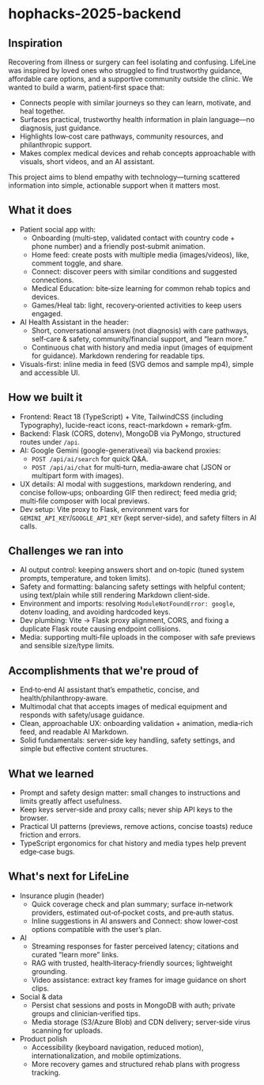 # hophacks-2025-backend

## Inspiration

Recovering from illness or surgery can feel isolating and confusing. LifeLine was inspired by loved ones who struggled to find trustworthy guidance, affordable care options, and a supportive community outside the clinic. We wanted to build a warm, patient‑first space that:

- Connects people with similar journeys so they can learn, motivate, and heal together.
- Surfaces practical, trustworthy health information in plain language—no diagnosis, just guidance.
- Highlights low‑cost care pathways, community resources, and philanthropic support.
- Makes complex medical devices and rehab concepts approachable with visuals, short videos, and an AI assistant.

This project aims to blend empathy with technology—turning scattered information into simple, actionable support when it matters most.

## What it does

- Patient social app with:
  - Onboarding (multi‑step, validated contact with country code + phone number) and a friendly post‑submit animation.
  - Home feed: create posts with multiple media (images/videos), like, comment toggle, and share.
  - Connect: discover peers with similar conditions and suggested connections.
  - Medical Education: bite‑size learning for common rehab topics and devices.
  - Games/Heal tab: light, recovery‑oriented activities to keep users engaged.
- AI Health Assistant in the header:
  - Short, conversational answers (not diagnosis) with care pathways, self‑care & safety, community/financial support, and “learn more.”
  - Continuous chat with history and media input (images of equipment for guidance). Markdown rendering for readable tips.
- Visuals-first: inline media in feed (SVG demos and sample mp4), simple and accessible UI.

## How we built it

- Frontend: React 18 (TypeScript) + Vite, TailwindCSS (including Typography), lucide-react icons, react-markdown + remark-gfm.
- Backend: Flask (CORS, dotenv), MongoDB via PyMongo, structured routes under `/api`.
- AI: Google Gemini (google-generativeai) via backend proxies:
  - `POST /api/ai/search` for quick Q&A.
  - `POST /api/ai/chat` for multi‑turn, media‑aware chat (JSON or multipart form with images).
- UX details: AI modal with suggestions, markdown rendering, and concise follow‑ups; onboarding GIF then redirect; feed media grid; multi‑file composer with local previews.
- Dev setup: Vite proxy to Flask, environment vars for `GEMINI_API_KEY`/`GOOGLE_API_KEY` (kept server‑side), and safety filters in AI calls.

## Challenges we ran into

- AI output control: keeping answers short and on‑topic (tuned system prompts, temperature, and token limits).
- Safety and formatting: balancing safety settings with helpful content; using text/plain while still rendering Markdown client‑side.
- Environment and imports: resolving `ModuleNotFoundError: google`, dotenv loading, and avoiding hardcoded keys.
- Dev plumbing: Vite → Flask proxy alignment, CORS, and fixing a duplicate Flask route causing endpoint collisions.
- Media: supporting multi‑file uploads in the composer with safe previews and sensible size/type limits.

## Accomplishments that we're proud of

- End‑to‑end AI assistant that’s empathetic, concise, and health/philanthropy‑aware.
- Multimodal chat that accepts images of medical equipment and responds with safety/usage guidance.
- Clean, approachable UX: onboarding validation + animation, media‑rich feed, and readable AI Markdown.
- Solid fundamentals: server‑side key handling, safety settings, and simple but effective content structures.

## What we learned

- Prompt and safety design matter: small changes to instructions and limits greatly affect usefulness.
- Keep keys server‑side and proxy calls; never ship API keys to the browser.
- Practical UI patterns (previews, remove actions, concise toasts) reduce friction and errors.
- TypeScript ergonomics for chat history and media types help prevent edge‑case bugs.

## What's next for LifeLine

- Insurance plugin (header)
  - Quick coverage check and plan summary; surface in‑network providers, estimated out‑of‑pocket costs, and pre‑auth status.
  - Inline suggestions in AI answers and Connect: show lower‑cost options compatible with the user’s plan.
- AI
  - Streaming responses for faster perceived latency; citations and curated “learn more” links.
  - RAG with trusted, health‑literacy‑friendly sources; lightweight grounding.
  - Video assistance: extract key frames for image guidance on short clips.
- Social & data
  - Persist chat sessions and posts in MongoDB with auth; private groups and clinician‑verified tips.
  - Media storage (S3/Azure Blob) and CDN delivery; server‑side virus scanning for uploads.
- Product polish
  - Accessibility (keyboard navigation, reduced motion), internationalization, and mobile optimizations.
  - More recovery games and structured rehab plans with progress tracking.
